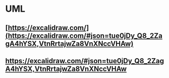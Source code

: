 # UML
## [https://excalidraw.com/](https://excalidraw.com/#json=tue0jDy_Q8_2ZagA4hYSX,VtnRrtajwZa8VnXNccVHAw)
## https://excalidraw.com/#json=tue0jDy_Q8_2ZagA4hYSX,VtnRrtajwZa8VnXNccVHAw
